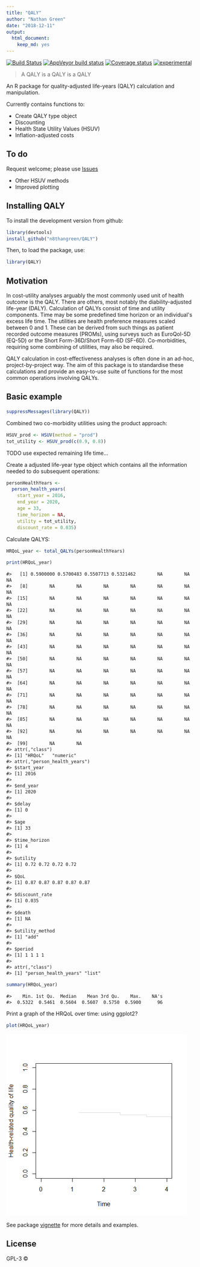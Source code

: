 ```yaml
---
title: "QALY"
author: "Nathan Green"
date: "2018-12-11"
output:
  html_document: 
    keep_md: yes
---
```


[![Build Status](https://travis-ci.org/n8thangreen/QALY.svg?branch=master)](https://travis-ci.org/n8thangreen/QALY)
[![AppVeyor build status](https://ci.appveyor.com/api/projects/status/github/n8thangreen/QALY?branch=master&svg=true)](https://ci.appveyor.com/project/n8thangreen/QALY)
[![Coverage status](https://codecov.io/gh/n8thangreen/QALY/branch/master/graph/badge.svg)](https://codecov.io/github/n8thangreen/QALY?branch=master)
[![experimental](http://badges.github.io/stability-badges/dist/experimental.svg)](http://github.com/badges/stability-badges)





> A QALY is a QALY is a QALY

An R package for quality-adjusted life-years (QALY) calculation and manipulation.

Currently contains functions to:

- Create QALY type object
- Discounting
- Health State Utility Values (HSUV)
- Inflation-adjusted costs

## To do
Request welcome; please use [Issues](https://github.com/n8thangreen/QALY/issues)

- Other HSUV methods
- Improved plotting


## Installing QALY

To install the development version from github:

```r
library(devtools)
install_github("n8thangreen/QALY")
```

Then, to load the package, use:

```r
library(QALY)
```


## Motivation
In cost-utility analyses arguably the most commonly used unit of health outcome is the QALY.
There are others, most notably the diability-adjusted life-year (DALY).
Calculation of QALYs consist of time and utility components.
Time may be some predefined time horizon or an individual's excess life time.
The utilities are health preference measures scaled between 0 and 1.
These can be derived from such things as patient recorded outcome measures (PROMs), using surveys such as EuroQol-5D (EQ-5D) or the Short Form-36D/Short Form-6D (SF-6D).
Co-morbidities, requiring some combining of utilities, may also be required.

QALY calculation in cost-effectiveness analyses is often done in an ad-hoc, project-by-project way.
The aim of this package is to standardise these calculations and provide an easy-to-use suite of functions for the most common operations involving QALYs.


## Basic example


```r
suppressMessages(library(QALY))
```

Combined two co-morbidity utilities using the product approach:


```r
HSUV_prod <- HSUV(method = "prod") 
tot_utility <- HSUV_prod(c(0.9, 0.8))
```

TODO use expected remaining life time...

Create a adjusted life-year type object which contains all the information needed to do subsequent operations:


```r
personHealthYears <-
  person_health_years(
    start_year = 2016,
    end_year = 2020,
    age = 33,
    time_horizon = NA,
    utility = tot_utility,
    discount_rate = 0.035)
```

Calculate QALYS:

```r
HRQoL_year <- total_QALYs(personHealthYears)
```


```r
print(HRQoL_year)
```

```
#>   [1] 0.5900000 0.5700483 0.5507713 0.5321462        NA        NA        NA
#>   [8]        NA        NA        NA        NA        NA        NA        NA
#>  [15]        NA        NA        NA        NA        NA        NA        NA
#>  [22]        NA        NA        NA        NA        NA        NA        NA
#>  [29]        NA        NA        NA        NA        NA        NA        NA
#>  [36]        NA        NA        NA        NA        NA        NA        NA
#>  [43]        NA        NA        NA        NA        NA        NA        NA
#>  [50]        NA        NA        NA        NA        NA        NA        NA
#>  [57]        NA        NA        NA        NA        NA        NA        NA
#>  [64]        NA        NA        NA        NA        NA        NA        NA
#>  [71]        NA        NA        NA        NA        NA        NA        NA
#>  [78]        NA        NA        NA        NA        NA        NA        NA
#>  [85]        NA        NA        NA        NA        NA        NA        NA
#>  [92]        NA        NA        NA        NA        NA        NA        NA
#>  [99]        NA        NA
#> attr(,"class")
#> [1] "HRQoL"   "numeric"
#> attr(,"person_health_years")
#> $start_year
#> [1] 2016
#> 
#> $end_year
#> [1] 2020
#> 
#> $delay
#> [1] 0
#> 
#> $age
#> [1] 33
#> 
#> $time_horizon
#> [1] 4
#> 
#> $utility
#> [1] 0.72 0.72 0.72 0.72
#> 
#> $QoL
#> [1] 0.87 0.87 0.87 0.87 0.87
#> 
#> $discount_rate
#> [1] 0.035
#> 
#> $death
#> [1] NA
#> 
#> $utility_method
#> [1] "add"
#> 
#> $period
#> [1] 1 1 1 1
#> 
#> attr(,"class")
#> [1] "person_health_years" "list"
```

```r
summary(HRQoL_year)
```

```
#>    Min. 1st Qu.  Median    Mean 3rd Qu.    Max.    NA's 
#>  0.5322  0.5461  0.5604  0.5607  0.5750  0.5900      96
```


Print a graph of the HRQoL over time:
using ggplot2?


```r
plot(HRQoL_year)
```

![](README_files/figure-html/unnamed-chunk-8-1.png)<!-- -->

See package [vignette](http://htmlpreview.github.io/?https://github.com/n8thangreen/QALY/blob/master/inst/doc/vignette_main.html) for more details and examples.

## License

GPL-3 © 
